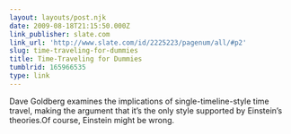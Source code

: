```yaml
---
layout: layouts/post.njk
date: 2009-08-18T21:15:50.000Z
link_publisher: slate.com
link_url: 'http://www.slate.com/id/2225223/pagenum/all/#p2'
slug: time-traveling-for-dummies
title: Time-Traveling for Dummies
tumblrid: 165966535
type: link
---
```

<p>Dave Goldberg examines the implications of single-timeline-style time travel, making the argument that it&rsquo;s the only style supported by Einstein&rsquo;s theories.Of course, Einstein might be wrong.</p>
